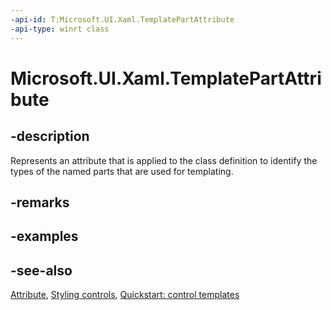 ```yaml
---
-api-id: T:Microsoft.UI.Xaml.TemplatePartAttribute
-api-type: winrt class
---
```


<!-- Class syntax.
public class TemplatePartAttribute : System.Attribute
-->

# Microsoft.UI.Xaml.TemplatePartAttribute

## -description
Represents an attribute that is applied to the class definition to identify the types of the named parts that are used for templating.

## -remarks

## -examples

## -see-also
[Attribute](/dotnet/api/system.attribute?view=dotnet-uwp-10.0&preserve-view=true), [Styling controls](/windows/uwp/controls-and-patterns/styling-controls), [Quickstart: control templates](/previous-versions/windows/apps/hh465374(v=win.10))
